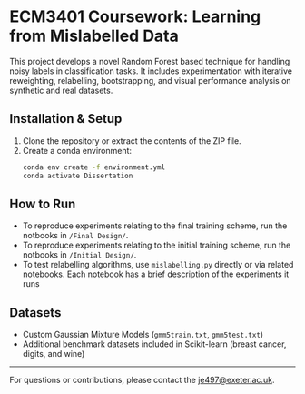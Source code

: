 # ECM3401 Coursework: Learning from Mislabelled Data

This project develops a novel Random Forest based technique for handling noisy labels in classification tasks. It includes experimentation with iterative reweighting, relabelling, bootstrapping, and visual performance analysis on synthetic and real datasets.

## Installation & Setup

1. Clone the repository or extract the contents of the ZIP file.
2. Create a conda environment:
    ```bash
    conda env create -f environment.yml
    conda activate Dissertation
    ```

## How to Run

- To reproduce experiments relating to the final training scheme, run the notbooks in `/Final Design/`.
- To reproduce experiments relating to the initial training scheme, run the notbooks in `/Initial Design/`.
- To test relabelling algorithms, use `mislabelling.py` directly or via related notebooks.
Each notebook has a brief description of the experiments it runs

## Datasets

- Custom Gaussian Mixture Models (`gmm5train.txt`, `gmm5test.txt`)
- Additional benchmark datasets included in Scikit-learn (breast cancer, digits, and wine)

---

For questions or contributions, please contact the je497@exeter.ac.uk.